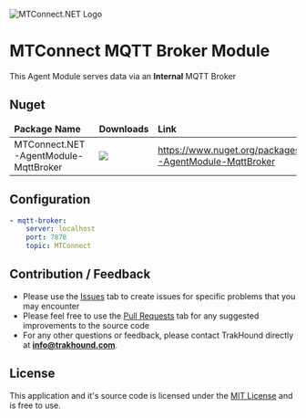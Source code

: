 ![MTConnect.NET Logo](https://raw.githubusercontent.com/TrakHound/MTConnect.NET/master/img/mtconnect-net-03-md.png) 

# MTConnect MQTT Broker Module
This Agent Module serves data via an **Internal** MQTT Broker

## Nuget
<table>
    <thead>
        <tr>
            <td style="font-weight: bold;">Package Name</td>
            <td style="font-weight: bold;">Downloads</td>
            <td style="font-weight: bold;">Link</td>
        </tr>
    </thead>
    <tbody>
        <tr>
            <td>MTConnect.NET-AgentModule-MqttBroker</td>
            <td><img src="https://img.shields.io/nuget/dt/MTConnect.NET-AgentModule-MqttBroker?style=for-the-badge&logo=nuget&label=%20&color=%23333"/></td>
            <td><a href="https://www.nuget.org/packages/MTConnect.NET-AgentModule-MqttBroker">https://www.nuget.org/packages/MTConnect.NET-AgentModule-MqttBroker</a></td>
        </tr>
    </tbody>
</table>

## Configuration
```yaml
- mqtt-broker:
    server: localhost
    port: 7878
    topic: MTConnect
```

## Contribution / Feedback
- Please use the [Issues](https://github.com/TrakHound/MTConnect.NET/issues) tab to create issues for specific problems that you may encounter 
- Please feel free to use the [Pull Requests](https://github.com/TrakHound/MTConnect.NET/pulls) tab for any suggested improvements to the source code
- For any other questions or feedback, please contact TrakHound directly at **info@trakhound.com**.

## License
This application and it's source code is licensed under the [MIT License](https://choosealicense.com/licenses/mit/) and is free to use.
